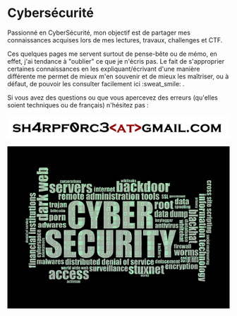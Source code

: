 # Cybersécurité

Passionné en CyberSécurité, mon objectif est de partager mes connaissances acquises lors de mes lectures, travaux, challenges et CTF.

Ces quelques pages me servent surtout de pense-bête ou de mémo, en effet, j'ai tendance à "oublier" ce que je n'écris pas. Le fait de s'approprier certaines connaissances en les expliquant/écrivant d'une manière différente me permet de mieux m'en souvenir et de mieux les maîtriser, ou à défaut, de pouvoir les consulter facilement ici :sweat\_smile: .

Si vous avez des questions ou que vous apercevez des erreurs (qu'elles soient techniques ou de français) n'hésitez pas :

![](<.gitbook/assets/mail (1).png>)

![](.gitbook/assets/c60b329b5419139f45551c4324ef2dd9.png)

